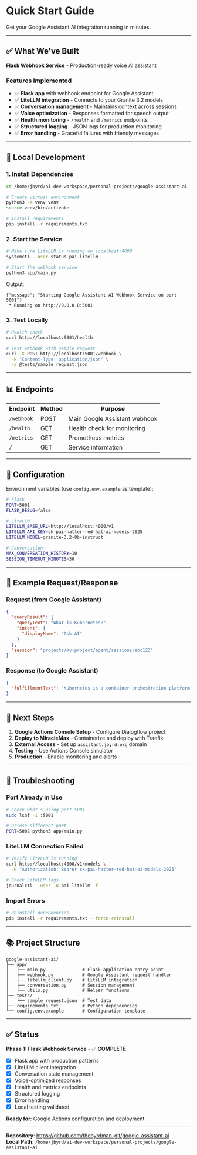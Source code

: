 # Quick Start Guide

Get your Google Assistant AI integration running in minutes.

---

## ✅ What We've Built

**Flask Webhook Service** - Production-ready voice AI assistant

### Features Implemented
- ✅ **Flask app** with webhook endpoint for Google Assistant
- ✅ **LiteLLM integration** - Connects to your Granite 3.2 models
- ✅ **Conversation management** - Maintains context across sessions
- ✅ **Voice optimization** - Responses formatted for speech output
- ✅ **Health monitoring** - `/health` and `/metrics` endpoints
- ✅ **Structured logging** - JSON logs for production monitoring
- ✅ **Error handling** - Graceful failures with friendly messages

---

## 🚀 Local Development

### 1. Install Dependencies

```bash
cd /home/jbyrd/ai-dev-workspace/personal-projects/google-assistant-ai

# Create virtual environment
python3 -m venv venv
source venv/bin/activate

# Install requirements
pip install -r requirements.txt
```

### 2. Start the Service

```bash
# Make sure LiteLLM is running on localhost:4000
systemctl --user status pai-litellm

# Start the webhook service
python3 app/main.py
```

Output:
```
{"message": "Starting Google Assistant AI Webhook Service on port 5001"}
 * Running on http://0.0.0.0:5001
```

### 3. Test Locally

```bash
# Health check
curl http://localhost:5001/health

# Test webhook with sample request
curl -X POST http://localhost:5001/webhook \
  -H "Content-Type: application/json" \
  -d @tests/sample_request.json
```

---

## 📊 Endpoints

| Endpoint | Method | Purpose |
|----------|--------|---------|
| `/webhook` | POST | Main Google Assistant webhook |
| `/health` | GET | Health check for monitoring |
| `/metrics` | GET | Prometheus metrics |
| `/` | GET | Service information |

---

## 🔧 Configuration

Environment variables (use `config.env.example` as template):

```bash
# Flask
PORT=5001
FLASK_DEBUG=false

# LiteLLM
LITELLM_BASE_URL=http://localhost:4000/v1
LITELLM_API_KEY=sk-pai-hatter-red-hat-ai-models-2025
LITELLM_MODEL=granite-3.2-8b-instruct

# Conversation
MAX_CONVERSATION_HISTORY=10
SESSION_TIMEOUT_MINUTES=30
```

---

## 📝 Example Request/Response

### Request (from Google Assistant)
```json
{
  "queryResult": {
    "queryText": "What is Kubernetes?",
    "intent": {
      "displayName": "Ask AI"
    }
  },
  "session": "projects/my-project/agent/sessions/abc123"
}
```

### Response (to Google Assistant)
```json
{
  "fulfillmentText": "Kubernetes is a container orchestration platform that automates deployment, scaling, and management of containerized applications..."
}
```

---

## 🎯 Next Steps

1. **Google Actions Console Setup** - Configure Dialogflow project
2. **Deploy to MiracleMax** - Containerize and deploy with Traefik
3. **External Access** - Set up `assistant.jbyrd.org` domain
4. **Testing** - Use Actions Console simulator
5. **Production** - Enable monitoring and alerts

---

## 🐛 Troubleshooting

### Port Already in Use
```bash
# Check what's using port 5001
sudo lsof -i :5001

# Or use different port
PORT=5002 python3 app/main.py
```

### LiteLLM Connection Failed
```bash
# Verify LiteLLM is running
curl http://localhost:4000/v1/models \
  -H "Authorization: Bearer sk-pai-hatter-red-hat-ai-models-2025"

# Check LiteLLM logs
journalctl --user -u pai-litellm -f
```

### Import Errors
```bash
# Reinstall dependencies
pip install -r requirements.txt --force-reinstall
```

---

## 📚 Project Structure

```
google-assistant-ai/
├── app/
│   ├── main.py              # Flask application entry point
│   ├── webhook.py           # Google Assistant request handler
│   ├── litellm_client.py    # LiteLLM integration
│   ├── conversation.py      # Session management
│   └── utils.py             # Helper functions
├── tests/
│   └── sample_request.json  # Test data
├── requirements.txt         # Python dependencies
└── config.env.example       # Configuration template
```

---

## ✅ Status

**Phase 1: Flask Webhook Service** - ✅ **COMPLETE**

- [x] Flask app with production patterns
- [x] LiteLLM client integration
- [x] Conversation state management
- [x] Voice-optimized responses
- [x] Health and metrics endpoints
- [x] Structured logging
- [x] Error handling
- [x] Local testing validated

**Ready for**: Google Actions configuration and deployment

---

**Repository**: https://github.com/thebyrdman-git/google-assistant-ai  
**Local Path**: `/home/jbyrd/ai-dev-workspace/personal-projects/google-assistant-ai`


